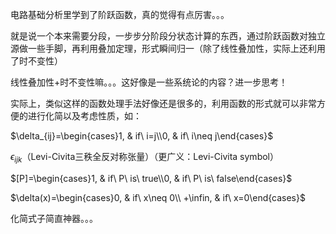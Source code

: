 电路基础分析里学到了阶跃函数，真的觉得有点厉害。。。

就是说一个本来需要分段，一步步分阶段分状态计算的东西，通过阶跃函数对独立源做一些手脚，再利用叠加定理，形式瞬间归一（除了线性叠加性，实际上还利用了时不变性）

线性叠加性+时不变性嘛。。。这好像是一些系统论的内容？进一步思考！



实际上，类似这样的函数处理手法好像还是很多的，利用函数的形式就可以非常方便的进行化简以及考虑性质，如：

$\delta_{ij}=\begin{cases}1, & if\ i=j\\0, & if\ i\neq j\end{cases}$

$\epsilon_{ijk}$（Levi-Civita三秩全反对称张量）（更广义：Levi-Civita symbol）

$[P]=\begin{cases}1, & if\ P\ is\ true\\0, & if\ P\ is\ false\end{cases}$

$\delta(x)=\begin{cases}0, & if\ x\neq 0\\ +\infin, & if\ x=0\end{cases}$

化简式子简直神器。。。